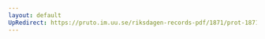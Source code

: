 ```yaml
---
layout: default
UpRedirect: https://pruto.im.uu.se/riksdagen-records-pdf/1871/prot-1871--ak--508/prot-1871--ak--508_081.pdf
---
```

